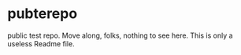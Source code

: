 # pubterepo
public test repo. 
Move along, folks, nothing to see here. This is only a useless Readme file.
